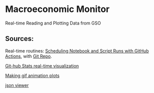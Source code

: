 # Macroeconomic Monitor
Real-time Reading and Plotting Data from GSO

## Sources:

Real-time routines: [Scheduling Notebook and Script Runs with GitHub Actions](https://towardsdatascience.com/scheduling-notebook-and-script-runs-with-github-actions-cc60f3ac17f2), with [Git Repo](https://github.com/venkatesannaveen/medium-articles).

[Git-hub Stats real-time visualization](https://github.com/jstrieb/github-stats)

[Making gif animation plots](https://towardsdatascience.com/basics-of-gifs-with-pythons-matplotlib-54dd544b6f30)

[json viewer](http://jsonviewer.stack.hu/)

